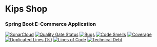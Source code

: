 # Kips Shop
### Spring Boot E-Commerce Application

[![SonarCloud](https://sonarcloud.io/images/project_badges/sonarcloud-white.svg)](https://sonarcloud.io/summary/new_code?id=sametakbal_kips-shop)
[![Quality Gate Status](https://sonarcloud.io/api/project_badges/measure?project=sametakbal_kips-shop&metric=alert_status)](https://sonarcloud.io/summary/new_code?id=sametakbal_kips-shop)
[![Bugs](https://sonarcloud.io/api/project_badges/measure?project=sametakbal_kips-shop&metric=bugs)](https://sonarcloud.io/summary/new_code?id=sametakbal_kips-shop)
[![Code Smells](https://sonarcloud.io/api/project_badges/measure?project=sametakbal_kips-shop&metric=code_smells)](https://sonarcloud.io/summary/new_code?id=sametakbal_kips-shop)
[![Coverage](https://sonarcloud.io/api/project_badges/measure?project=sametakbal_kips-shop&metric=coverage)](https://sonarcloud.io/summary/new_code?id=sametakbal_kips-shop)
[![Duplicated Lines (%)](https://sonarcloud.io/api/project_badges/measure?project=sametakbal_kips-shop&metric=duplicated_lines_density)](https://sonarcloud.io/summary/new_code?id=sametakbal_kips-shop)
[![Lines of Code](https://sonarcloud.io/api/project_badges/measure?project=sametakbal_kips-shop&metric=ncloc)](https://sonarcloud.io/summary/new_code?id=sametakbal_kips-shop)
[![Technical Debt](https://sonarcloud.io/api/project_badges/measure?project=sametakbal_kips-shop&metric=sqale_index)](https://sonarcloud.io/summary/new_code?id=sametakbal_kips-shop)
